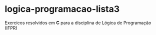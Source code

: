 # logica-programacao-lista3
Exercicos resolvidos em **C** para a disciplina de Lógica de Programação (IFPR)

